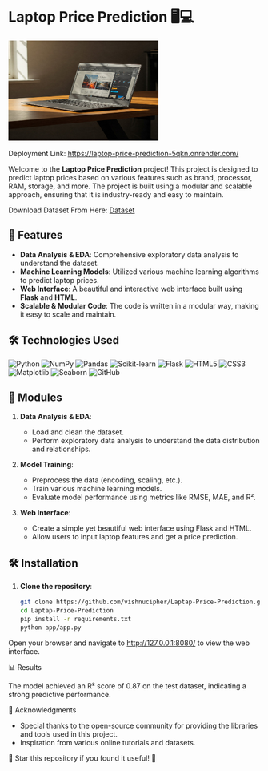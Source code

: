 # Laptop Price Prediction 🖥💻

<img src="https://github.com/iamvishno/Laptop-Price-Prediction/blob/main/Laptop.jpeg" width="300" height="200">


Deployment Link: https://laptop-price-prediction-5qkn.onrender.com/

Welcome to the **Laptop Price Prediction** project! This project is designed to predict laptop prices based on various features such as brand, processor, RAM, storage, and more. The project is built using a modular and scalable approach, ensuring that it is industry-ready and easy to maintain.

Download Dataset From Here: [Dataset](https://github.com/vishnucipher/Laptop-Price-Prediction/blob/main/notebook/data/raw.csv) 

## 🚀 Features

- **Data Analysis & EDA**: Comprehensive exploratory data analysis to understand the dataset.
- **Machine Learning Models**: Utilized various machine learning algorithms to predict laptop prices.
- **Web Interface**: A beautiful and interactive web interface built using **Flask** and **HTML**.
- **Scalable & Modular Code**: The code is written in a modular way, making it easy to scale and maintain.

## 🛠️ Technologies Used

<p align="left">
  <img src="https://img.shields.io/badge/Python-3776AB?style=for-the-badge&logo=python&logoColor=white" alt="Python" />
  <img src="https://img.shields.io/badge/Numpy-013243?style=for-the-badge&logo=numpy&logoColor=white" alt="NumPy" />
  <img src="https://img.shields.io/badge/Pandas-150458?style=for-the-badge&logo=pandas&logoColor=white" alt="Pandas" />
  <img src="https://img.shields.io/badge/Scikit_Learn-F7931E?style=for-the-badge&logo=scikit-learn&logoColor=white" alt="Scikit-learn" />
  <img src="https://img.shields.io/badge/Flask-000000?style=for-the-badge&logo=flask&logoColor=white" alt="Flask" />
  <img src="https://img.shields.io/badge/HTML5-E34F26?style=for-the-badge&logo=html5&logoColor=white" alt="HTML5" />
  <img src="https://img.shields.io/badge/CSS3-1572B6?style=for-the-badge&logo=css3&logoColor=white" alt="CSS3" />
  <img src="https://img.shields.io/badge/Matplotlib-3776AB?style=for-the-badge&logo=matplotlib&logoColor=white" alt="Matplotlib" />
  <img src="https://img.shields.io/badge/Seaborn-3776AB?style=for-the-badge&logo=seaborn&logoColor=white" alt="Seaborn" />
  <img src="https://img.shields.io/badge/GitHub-181717?style=for-the-badge&logo=github&logoColor=white" alt="GitHub" />
</p>


## 🧩 Modules

1. **Data Analysis & EDA**: 
   - Load and clean the dataset.
   - Perform exploratory data analysis to understand the data distribution and relationships.
   
2. **Model Training**:
   - Preprocess the data (encoding, scaling, etc.).
   - Train various machine learning models.
   - Evaluate model performance using metrics like RMSE, MAE, and R².

3. **Web Interface**:
   - Create a simple yet beautiful web interface using Flask and HTML.
   - Allow users to input laptop features and get a price prediction.

## 🛠️ Installation

1. **Clone the repository**:
   ```bash
   git clone https://github.com/vishnucipher/Laptap-Price-Prediction.git
   cd Laptap-Price-Prediction
   pip install -r requirements.txt
   python app/app.py

Open your browser and navigate to http://127.0.0.1:8080/ to view the web interface.

📊 Results

The model achieved an R² score of 0.87 on the test dataset, indicating a strong predictive performance.


🙏 Acknowledgments

- Special thanks to the open-source community for providing the libraries and tools used in this project.
- Inspiration from various online tutorials and datasets.

🌟 Star this repository if you found it useful! 🌟


